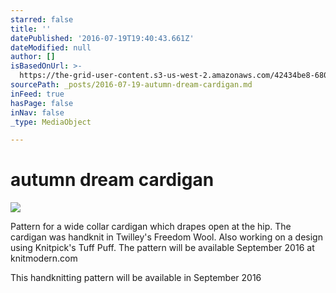 ```yaml
---
starred: false
title: ''
datePublished: '2016-07-19T19:40:43.661Z'
dateModified: null
author: []
isBasedOnUrl: >-
  https://the-grid-user-content.s3-us-west-2.amazonaws.com/42434be8-6809-4a84-ab94-62af94b21b73.jpg
sourcePath: _posts/2016-07-19-autumn-dream-cardigan.md
inFeed: true
hasPage: false
inNav: false
_type: MediaObject

---
```

# autumn dream cardigan
![](https://the-grid-user-content.s3-us-west-2.amazonaws.com/42434be8-6809-4a84-ab94-62af94b21b73.jpg)

Pattern for a wide collar cardigan which drapes open at the hip. The cardigan was handknit in Twilley's Freedom Wool. Also working on a design using Knitpick's Tuff Puff. The pattern will be available September 2016 at knitmodern.com 

This handknitting pattern will be available in September 2016